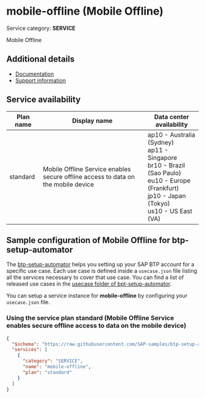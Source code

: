 # mobile-offline (Mobile Offline)

Service category: **SERVICE**

Mobile Offline

## Additional details

- [Documentation](https://help.sap.com/viewer/468990a67780424a9e66eb096d4345bb/Cloud/en-US/25b620d388d743b5880113a0fb1938d0.html)
- [Support information](https://mobile-service-cockpit-web.cfapps.us10.hana.ondemand.com)

## Service availability

| Plan name | Display name | Data center availability  |
|------|----------------|---------------------------|
|  standard  |  Mobile Offline Service enables secure offline access to data on the mobile device  | ap10 - Australia (Sydney)<br> ap11 - Singapore<br> br10 - Brazil (Sao Paulo)<br> eu10 - Europe (Frankfurt)<br> jp10 - Japan (Tokyo)<br> us10 - US East (VA)  |

## Sample configuration of **Mobile Offline** for btp-setup-automator

The [btp-setup-automator](https://github.com/SAP-samples/btp-setup-automator) helps you setting up your SAP BTP account for a specific use case. Each use case is defined inside a `usecase.json` file listing all the services necessary to cover that use case. You can find a list of released use cases in the [usecase folder of bpt-setup-automator](https://github.com/SAP-samples/btp-setup-automator/tree/main/usecases).

You can setup a service instance for **mobile-offline** by configuring your `usecase.json` file.

### Using the service plan **standard** (Mobile Offline Service enables secure offline access to data on the mobile device)

```json
{
  "$schema": "https://raw.githubusercontent.com/SAP-samples/btp-setup-automator/main/libs/btpsa-usecase.json",
  "services": [
    {
      "category": "SERVICE",
      "name": "mobile-offline",
      "plan": "standard"
    }
  ]
}
```

